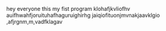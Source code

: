 hey everyone this my fist program klohafjkvliofhv
auifhwahfjoruituhafhaguruighirhg
jaiqiofituonjmvnakjaavklgio
,afjrgnm,m,vadfklagav
